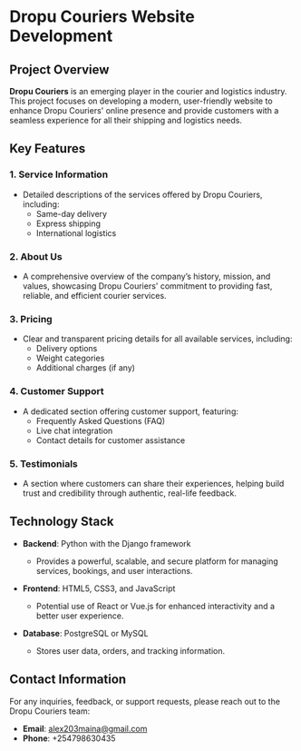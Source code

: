 # Dropu Couriers Website Development

## Project Overview

**Dropu Couriers** is an emerging player in the courier and logistics industry. This project focuses on developing a modern, user-friendly website to enhance Dropu Couriers' online presence and provide customers with a seamless experience for all their shipping and logistics needs.

## Key Features

### 1. **Service Information**
   - Detailed descriptions of the services offered by Dropu Couriers, including:
     - Same-day delivery
     - Express shipping
     - International logistics

### 2. **About Us**
   - A comprehensive overview of the company’s history, mission, and values, showcasing Dropu Couriers' commitment to providing fast, reliable, and efficient courier services.

### 3. **Pricing**
   - Clear and transparent pricing details for all available services, including:
     - Delivery options
     - Weight categories
     - Additional charges (if any)

### 4. **Customer Support**
   - A dedicated section offering customer support, featuring:
     - Frequently Asked Questions (FAQ)
     - Live chat integration
     - Contact details for customer assistance

### 5. **Testimonials**
   - A section where customers can share their experiences, helping build trust and credibility through authentic, real-life feedback.

## Technology Stack

- **Backend**: Python with the Django framework
  - Provides a powerful, scalable, and secure platform for managing services, bookings, and user interactions.
  
- **Frontend**: HTML5, CSS3, and JavaScript
  - Potential use of React or Vue.js for enhanced interactivity and a better user experience.

- **Database**: PostgreSQL or MySQL
  - Stores user data, orders, and tracking information.

## Contact Information

For any inquiries, feedback, or support requests, please reach out to the Dropu Couriers team:

- **Email**: [alex203maina@gmail.com](mailto:alex203maina@gmail.com)
- **Phone**: +254798630435